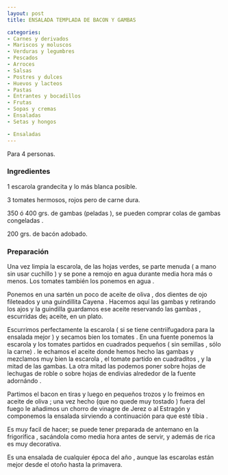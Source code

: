 ```yaml
---
layout: post
title: ENSALADA TEMPLADA DE BACON Y GAMBAS

categories:
- Carnes y derivados
- Mariscos y moluscos
- Verduras y legumbres
- Pescados
- Arroces
- Salsas
- Postres y dulces
- Huevos y lacteos
- Pastas
- Entrantes y bocadillos
- Frutas
- Sopas y cremas
- Ensaladas
- Setas y hongos

- Ensaladas
---
```

Para 4 personas.

<h3>Ingredientes</h3>

1 escarola grandecita y lo más blanca posible.

3 tomates hermosos, rojos pero de carne dura.

350 ó 400 grs. de gambas (peladas ), se pueden comprar colas de gambas congeladas .

200 grs. de bacón adobado.

<h3>Preparación</h3>

Una vez limpia la escarola, de las hojas verdes, se parte menuda ( a mano sin usar cuchillo ) y se pone a remojo en agua durante media hora más o menos. Los tomates también los ponemos en agua .

Ponemos en una sartén un poco de aceite de oliva , dos dientes de ojo fileteados y una guindillita Cayena . Hacemos aquí las gambas y retirando los ajos y la guindilla guardamos ese aceite reservando las gambas , escurridas de&iexcl; aceite, en un plato.

Escurrimos perfectamente la escarola ( si se tiene centriífugadora para la ensalada mejor ) y secamos bien los tomates . En una fuente ponemos la escarola y los tomates partidos en cuadrados pequeños ( sin semillas , sólo la carne) . le echamos el aceite donde hemos hecho las gambas y mezclamos muy bien la escarola , el tomate partido en cuadraditos , y la mitad de las gambas. La otra mitad las podemos poner sobre hojas de lechugas de roble o sobre hojas de endivias alrededor de la fuente adornándo .

Partimos el bacon en tiras y luego en pequeños trozos y lo freimos en aceite de oliva ; una vez hecho (que no quede muy tostado ) fuera del fuego le añadimos un chorro de vinagre de Jerez o al Estragón y componemos la ensalada sirviendo a continuación para que esté tibia .

Es muy facil de hacer; se puede tener preparada de antemano en la frigorífica , sacándola como media hora antes de servir, y además de rica es muy decorativa.

Es una ensalada de cualquier época del año , aunque las escarolas están mejor desde el otoño hasta la primavera.

